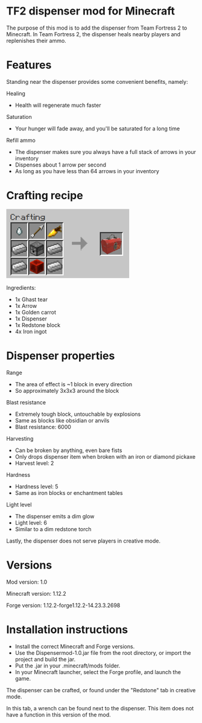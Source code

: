 # TF2 dispenser mod for Minecraft

The purpose of this mod is to add the dispenser from Team Fortress 2 to Minecraft.
In Team Fortress 2, the dispenser heals nearby players and replenishes their ammo.

# Features
Standing near the dispenser provides some convenient benefits, namely:

Healing
  - Health will regenerate much faster

Saturation
  - Your hunger will fade away, and you'll be saturated for a long time

Refill ammo
  - The dispenser makes sure you always have a full stack of arrows in your inventory
  - Dispenses about 1 arrow per second
  - As long as you have less than 64 arrows in your inventory

# Crafting recipe
![Recipe](dispenser_recipe.png)

Ingredients:
  - 1x Ghast tear
  - 1x Arrow
  - 1x Golden carrot
  - 1x Dispenser
  - 1x Redstone block
  - 4x Iron ingot

# Dispenser properties
Range
  - The area of effect is ~1 block in every direction
  - So approximately 3x3x3 around the block

Blast resistance
  - Extremely tough block, untouchable by explosions
  - Same as blocks like obsidian or anvils
  - Blast resistance: 6000
  
Harvesting
  - Can be broken by anything, even bare fists
  - Only drops dispenser item when broken with an iron or diamond pickaxe
  - Harvest level: 2

Hardness
  - Hardness level: 5
  - Same as iron blocks or enchantment tables

Light level
  - The dispenser emits a dim glow
  - Light level: 6
  - Similar to a dim redstone torch

Lastly, the dispenser does not serve players in creative mode.

# Versions
Mod version: 1.0

Minecraft version: 1.12.2

Forge version: 1.12.2-forge1.12.2-14.23.3.2698

# Installation instructions
  - Install the correct Minecraft and Forge versions.
  - Use the Dispensermod-1.0.jar file from the root directory, or import the project and build the jar. 
  - Put the .jar in your .minecraft/mods folder.
  - In your Minecraft launcher, select the Forge profile, and launch the game.
  
The dispenser can be crafted, or found under the "Redstone" tab in creative mode.

In this tab, a wrench can be found next to the dispenser. This item does not have a function in this version of the mod.
